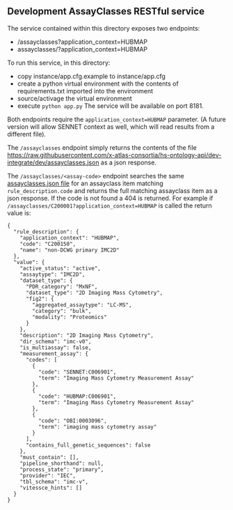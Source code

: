 ## Development AssayClasses RESTful service

The service contained within this directory exposes two endpoints:
  - /assayclasses?application_context=HUBMAP
  - assayclasses/<assay-code>?application_context=HUBMAP

To run this service, in this directory:
  - copy instance/app.cfg.example to instance/app.cfg
  - create a python virtual environment with the contents of requirements.txt imported into the environment
  - source/activage the virtual environment
  - execute `python app.py`
The service will be available on port 8181.

Both endpoints require the `application_context=HUBMAP` parameter.  (A future version will allow SENNET context as well, which will read results from a different file).

The `/assayclasses` endpoint simply returns the contents of the file https://raw.githubusercontent.com/x-atlas-consortia/hs-ontology-api/dev-integrate/dev/assayclasses.json as a json response.

The `/assayclasses/<assay-code>` endpoint searches the same [assayclasses.json file](https://raw.githubusercontent.com/x-atlas-consortia/hs-ontology-api/dev-integrate/dev/assayclasses.json) for an assayclass item matching `rule_description.code` and returns the full matching assayclass item as a json response.  If the code is not found a 404 is returned.  For example if `/assayclasses/C200001?application_context=HUBMAP` is called the return value is:

```
{
  "rule_description": {
    "application_context": "HUBMAP",
    "code": "C200150",
    "name": "non-DCWG primary IMC2D"
  },
  "value": {
    "active_status": "active",
    "assaytype": "IMC2D",
    "dataset_type": {
      "PDR_category": "MxNF",
      "dataset_type": "2D Imaging Mass Cytometry",
      "fig2": {
        "aggregated_assaytype": "LC-MS",
        "category": "bulk",
        "modality": "Proteomics"
      }
    },
    "description": "2D Imaging Mass Cytometry",
    "dir_schema": "imc-v0",
    "is_multiassay": false,
    "measurement_assay": {
      "codes": [
        {
          "code": "SENNET:C006901",
          "term": "Imaging Mass Cytometry Measurement Assay"
        },
        {
          "code": "HUBMAP:C006901",
          "term": "Imaging Mass Cytometry Measurement Assay"
        },
        {
          "code": "OBI:0003096",
          "term": "imaging mass cytometry assay"
        }
      ],
      "contains_full_genetic_sequences": false
    },
    "must_contain": [],
    "pipeline_shorthand": null,
    "process_state": "primary",
    "provider": "IEC",
    "tbl_schema": "imc-v",
    "vitessce_hints": []
  }
}
```